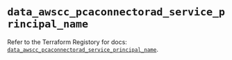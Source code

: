 # `data_awscc_pcaconnectorad_service_principal_name`

Refer to the Terraform Registory for docs: [`data_awscc_pcaconnectorad_service_principal_name`](https://registry.terraform.io/providers/hashicorp/awscc/0.70.0/docs/data-sources/pcaconnectorad_service_principal_name).
